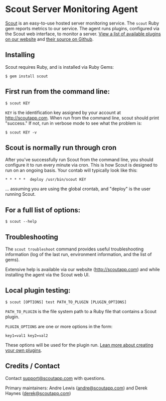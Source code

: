 # Scout Server Monitoring Agent

[Scout](https://scoutapp.com) is an easy-to-use hosted server monitoring service. The `scout` Ruby gem reports metrics to our service. The agent runs plugins, configured via the Scout web interface, to monitor a server. [View a list of available plugins on our website](https://scoutapp.com/plugin_urls) and [their source on Github](http://github.com/scoutapp/scout-plugins). 

## Installing

Scout requires Ruby, and is installed via Ruby Gems:

    $ gem install scout


## First run from the command line:

    $ scout KEY

`KEY` is the identification key assigned by your account at http://scoutapp.com. When run from the command line, scout should print "success." If not, run in verbose mode to see what the problem is:

    $ scout KEY -v


## Scout is normally run through cron

After you've successfully run Scout from the command line, you should configure it to run every minute via cron. This is how Scout is designed to run on an ongoing basis. Your contab will typically look like this:

    * * * * *  deploy /usr/bin/scout KEY

... assuming you are using the global crontab, and "deploy" is the user running Scout.


## For a full list of options:

    $ scout --help

## Troubleshooting

The `scout troubleshoot` command provides useful troubleshooting information (log of the last run, environment information, and the list of gems).

Extensive help is available via our website (http://scoutapp.com) and while installing the agent via the Scout web UI.


## Local plugin testing:

    $ scout [OPTIONS] test PATH_TO_PLUGIN [PLUGIN_OPTIONS]

`PATH_TO_PLUGIN` is the file system path to a Ruby file that contains a Scout plugin.

`PLUGIN_OPTIONS` are one or more options in the form:

    key1=val1 key2=val2

These options will be used for the plugin run. [Lean more about creating your own plugins](https://scoutapp.com/info/creating_a_plugin).

## Credits / Contact

Contact support@scoutapp.com with questions.

Primary maintainers: Andre Lewis (andre@scoutapp.com) and Derek Haynes (derek@scoutapp.com)

